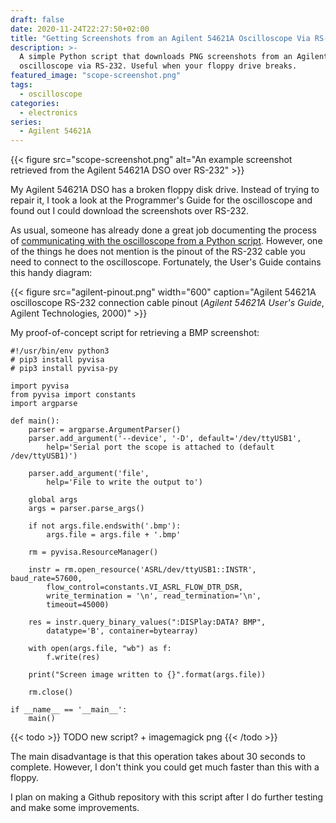 ```yaml
---
draft: false
date: 2020-11-24T22:27:50+02:00
title: "Getting Screenshots from an Agilent 54621A Oscilloscope Via RS-232"
description: >-
  A simple Python script that downloads PNG screenshots from an Agilent 54621A
  oscilloscope via RS-232. Useful when your floppy drive breaks.
featured_image: "scope-screenshot.png"
tags:
  - oscilloscope
categories:
  - electronics
series:
  - Agilent 54621A
---
```

{{< figure src="scope-screenshot.png" alt="An example screenshot retrieved from the Agilent 54621A DSO over RS-232" >}}

My Agilent 54621A DSO has a broken floppy disk drive.
Instead of trying to repair it, I took a look at the Programmer's Guide for
the oscilloscope and found out I could download the screenshots over RS-232.

As usual, someone has already done a great job documenting the process of
[communicating with the oscilloscope from a Python script](https://01001000.xyz/2020-05-07-Walkthrough-Agilent-Oscilloscope-RS232/).
However, one of the things he does not mention is the pinout of the RS-232
cable you need to connect to the oscilloscope.
Fortunately, the User's Guide contains this handy diagram:

{{< figure src="agilent-pinout.png" width="600" caption="Agilent 54621A oscilloscope RS-232 connection cable pinout (<cite>Agilent 54621A User's Guide</cite>, Agilent Technologies, 2000)" >}}

My proof-of-concept script for retrieving a BMP screenshot:
```python3
#!/usr/bin/env python3
# pip3 install pyvisa
# pip3 install pyvisa-py

import pyvisa
from pyvisa import constants
import argparse

def main():
    parser = argparse.ArgumentParser()
    parser.add_argument('--device', '-D', default='/dev/ttyUSB1',
        help='Serial port the scope is attached to (default /dev/ttyUSB1)')

    parser.add_argument('file',
        help='File to write the output to')

    global args
    args = parser.parse_args()

    if not args.file.endswith('.bmp'):
        args.file = args.file + '.bmp'

    rm = pyvisa.ResourceManager()

    instr = rm.open_resource('ASRL/dev/ttyUSB1::INSTR', baud_rate=57600,
        flow_control=constants.VI_ASRL_FLOW_DTR_DSR,
        write_termination = '\n', read_termination='\n',
        timeout=45000)

    res = instr.query_binary_values(":DISPlay:DATA? BMP",
        datatype='B', container=bytearray)

    with open(args.file, "wb") as f:
        f.write(res)

    print("Screen image written to {}".format(args.file))

    rm.close()

if __name__ == '__main__':
    main()
```

{{< todo >}}
TODO new script? + imagemagick png
{{< /todo >}}

The main disadvantage is that this operation takes about 30 seconds to
complete.
However, I don't think you could get much faster than this with a floppy.

I plan on making a Github repository with this script after I do further
testing and make some improvements.
